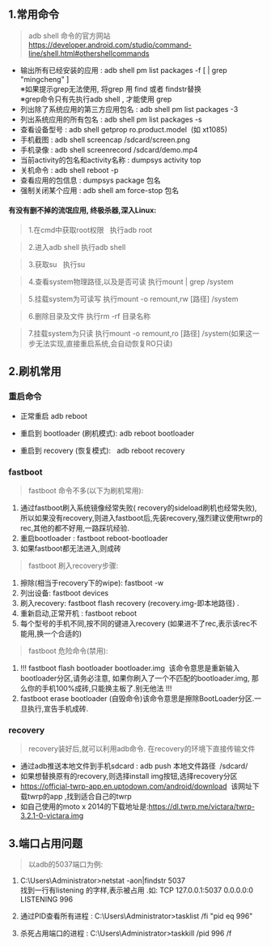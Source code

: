 ## 1.常用命令
> adb shell 命令的官方网站
  https://developer.android.com/studio/command-line/shell.html#othershellcommands

- 输出所有已经安装的应用 :  adb shell pm list packages -f [ | grep "mingcheng" ]
  <BR>※如果提示grep无法使用, 将grep 用 find 或者 findstr替换
  <BR>※grep命令只有先执行adb shell , 才能使用 grep
- 列出除了系统应用的第三方应用包名 :  adb shell pm list packages -3
- 列出系统应用的所有包名 :  adb shell pm list packages -s
- 查看设备型号 :  adb shell getprop ro.product.model  (如 xt1085)
- 手机截图 :  adb shell screencap /sdcard/screen.png
- 手机录像 :  adb shell screenrecord /sdcard/demo.mp4
- 当前activity的包名和activity名称 :  dumpsys activity top
- 关机命令 :  adb shell reboot -p
- 查看应用的包信息 : dumpsys package 包名
- 强制关闭某个应用 : adb shell am force-stop 包名
    
    
#### 有没有删不掉的流氓应用, 终极杀器,深入Linux:
> 1.在cmd中获取root权限    执行adb root

> 2.进入adb shell   执行adb shell

> 3.获取su   执行su

> 4.查看system物理路径,以及是否可读   执行mount | grep /system

> 5.挂载system为可读写   执行mount -o remount,rw [路径] /system

> 6.删除目录及文件   执行rm -rf 目录名称

> 7.挂载system为只读   执行mount -o remount,ro [路径] /system(如果这一步无法实现,直接重启系统,会自动恢复RO只读)




## 2.刷机常用
### 重启命令

- 正常重启 adb reboot

- 重启到 bootloader (刷机模式):  adb reboot bootloader

- 重启到 recovery (恢复模式):    adb reboot recovery

### fastboot
> fastboot 命令不多(以下为刷机常用):
1. 通过fastboot刷入系统镜像经常失败( recovery的sideload刷机也经常失败),所以如果没有recovery,则进入fastboot后,先装recovery,强烈建议使用twrp的rec,其他的都不好用,一路踩坑经验.
2. 重启bootloader : fastboot reboot-bootloader
3. 如果fastboot都无法进入,则成砖
     
> fastboot 刷入recovery步骤: 
1. 擦除(相当于recovery下的wipe): fastboot -w 
2. 列出设备: fastboot devices 
3. 刷入recovery: fastboot flash recovery (recovery.img-即本地路径) . 
4. 重新启动,正常开机 : fastboot reboot 
5. 每个型号的手机不同,按不同的键进入recovery (如果进不了rec,表示该rec不能用,换一个合适的)

> fastboot 危险命令(禁用):
1. !!! fastboot flash bootloader bootloader.img  该命令意思是重新输入bootloader分区,请务必注意, 如果你刷入了一个不匹配的bootloader.img, 那么你的手机100%成砖,只能换主板了.别无他法 !!!
2. fastboot erase bootloader (自毁命令)该命令意思是擦除BootLoader分区.一旦执行,宣告手机成砖.

### recovery
> recovery装好后,就可以利用adb命令. 在recovery的环境下直接传输文件
- 通过adb推送本地文件到手机sdcard : adb push 本地文件路径  /sdcard/
- 如果想替换原有的recovery,则选择install img按钮,选择recovery分区
- https://official-twrp-app.en.uptodown.com/android/download  该网址下载twrp的app ,找到适合自己的twrp
- 如自己使用的moto x 2014的下载地址是:https://dl.twrp.me/victara/twrp-3.2.1-0-victara.img

 ## 3.端口占用问题
 
 > 以adb的5037端口为例:
 1. C:\Users\Administrator>netstat -aon|findstr 5037 
    <br>找到一行有listening 的字样,表示被占用 .如: TCP 127.0.0.1:5037 0.0.0.0:0 LISTENING 996
    
 2. 通过PID查看所有进程 :  C:\Users\Administrator>tasklist /fi "pid eq 996"
 
 3. 杀死占用端口的进程 :   C:\Users\Administrator>taskkill /pid 996 /f

 
